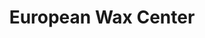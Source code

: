 ---
title: "European Wax Center"
url: /wayne/european-wax-center-paterson-hamburg-turnpike/
shop: Kosmetik
---
